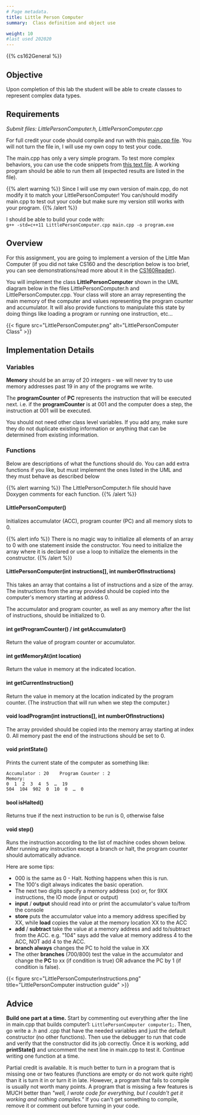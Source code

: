 ```yaml
---
# Page metadata.
title: Little Person Computer
summary:  Class definition and object use

weight: 10
#last used 202020
---
```


{{% cs162General %}}

## Objective

Upon completion of this lab the student will be able to create classes to represent complex data types.

## Requirements

*Submit files: LittlePersonComputer.h, LittlePersonComputer.cpp*

For full credit your code should compile and run with this [main.cpp file](main.cpp). You
will not turn the file in, I will use my own copy to test your code.

The main.cpp has only a very simple program. To test more complex behaviors,
you can use the code snippets from [this text file](programs.txt). A working program
should be able to run them all (expected results are listed in the file).

{{% alert warning %}}
Since I will use my own version of main.cpp, do not modify it to match your LittlePersonComputer!
You can/should modify main.cpp to test out your code but make sure my version still works
with your program.
{{% /alert %}}

I should be able to build your code with:  
`g++ -std=c++11 LittlePersonComputer.cpp main.cpp -o program.exe`

## Overview

For this assignment, you are going to implement a version of the Little Man Computer
(if you did not take CS160 and the description below is too brief, you can see
demonstrations/read more about it in the
[CS160Reader](http://computerscience.chemeketa.edu/cs160Reader/ProgrammingLanguages/LittleComputer1.html)).

You will implement the class **LittlePersonComputer** shown in the UML diagram below in the files
LittlePersonComputer.h and LittlePersonComputer.cpp. Your class will store an array representing the main memory
of the computer and values representing the program counter and accumulator. It will also provide
functions to manipulate this state by doing things like loading a program or running one instruction,
etc...

{{< figure src="LittlePersonComputer.png" alt="LittlePersonComputer Class" >}}

## Implementation Details

### Variables

**Memory** should be an array of 20 integers - we will never try to use memory addresses past 19 in any
of the programs we write.

The **programCounter** of **PC** represents the instruction that will be executed next. i.e. if the
**programCounter** is at 001 and the computer does a step, the instruction at 001 will be executed.

You should not need other class level variables. If you add any, make sure they do not duplicate
existing information or anything that can be determined from existing information.

### Functions

Below are descriptions of what the functions should do. You can add extra functions if you
like, but must implement the ones listed in the UML and they must behave as described below

{{% alert warning %}}
The LittlePersonComputer.h file should have Doxygen comments for each function.
{{% /alert %}}

#### LittlePersonComputer()

Initializes accumulator (ACC), program counter (PC) and all memory slots to 0.

{{% alert info %}}
There is no magic way to initialize all elements of an array to 0 with one statement inside the
constructor. You need to initialize the array where it is declared or use a loop to initialize
the elements in the constructor.
{{% /alert %}}

#### LittlePersonComputer(int instructions[], int numberOfInstructions)

This takes an array that contains a list of instructions and a size of the array. The instructions
from the array provided should be copied into the computer's memory starting at address 0.

The accumulator and program counter, as well as any memory after the list of instructions, should
be initialized to 0.

#### int getProgramCounter() / int getAccumulator()

Return the value of program counter or accumulator.

#### int getMemoryAt(int location)

Return the value in memory at the indicated location.

#### int getCurrentInstruction()

Return the value in memory at the location indicated by the program counter.
(The instruction that will run when we step the computer.)

#### void loadProgram(int instructions[], int numberOfInstructions)

The array provided should be copied into the memory array starting at index 0.
All memory past the end of the instructions should be set to 0.

#### void printState()

Prints the current state of the computer as something like:

    Accumulator : 20    Program Counter : 2
    Memory:
    0  1  2  3  4  5  …  19
    504  104  902  0  10  0  …  0

#### bool isHalted()

Returns true if the next instruction to be run is 0, otherwise false

#### void step()

Runs the instruction according to the list of machine codes shown below.
After running any instruction except a branch or halt, the program counter should automatically advance.

Here are some tips:

* 000 is the same as 0 - Halt. Nothing happens when this is run.
* The 100's digit always indicates the basic operation.
* The next two digits specify a memory address (xx) or, for 9XX instructions, the IO mode (input or output)
* **input** / **output** should read into or print the accumulator's value to/from the console
* **store** puts the accumulator value into a memory address specified by XX, while **load** copies the value at the memory location XX to the ACC
* **add** / **subtract** take the value at a memory address and add to/subtract from the ACC. e.g. "104" says add the value at memory address 4 to the ACC, NOT add 4 to the ACC.
* **branch always** changes the PC to hold the value in XX
* The other **branches** (700/800) test the value in the accumulator and change the **PC** to xx (if condition is true) OR advance the PC by 1 (if condition is false).

{{< figure src="LittlePersonComputerInstructions.png" title="LittlePersonComputer instruction guide" >}}

## Advice

**Build one part at a time.** Start by commenting out everything after the line in main.cpp that builds
computer1: `LittlePersonComputer computer1;`. Then, go write a .h and .cpp that have the needed
variables and just the default constructor (no other functions). Then use the debugger to run that
code and verify that the constructor did its job correctly. Once it is working, add **printState()**
and uncomment the next line in main.cpp to test it. Continue writing one function at a time.

Partial credit is available. It is much better to turn in a program that is missing one or two features
(functions are empty or do not work quite right) than it is turn it in or turn it in late.
However, a program that fails to compile is usually not worth many points. A program that is missing
a few features is MUCH better than *"well, I wrote code for everything, but I couldn't get it working
and nothing compiles."* If you can't get something to compile, remove it or comment out before turning
in your code.

<!--
## Extension Ideas

Looking for something else to do? Try one of these extensions. If you do, make sure your
LittlePersonComputer still works as expected on the provided code. If in doubt, submit an
unmodified program and show me your extended version in class/office hours for feedback.

### Add a run until halts

Add a function that keeps stepping until the program reaches a 000 instruction.
-->
